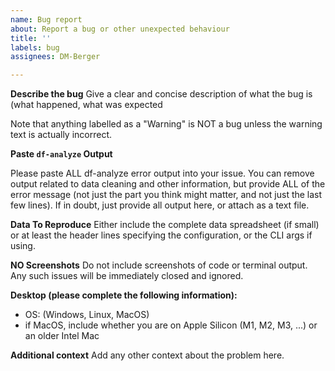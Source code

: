 ```yaml
---
name: Bug report
about: Report a bug or other unexpected behaviour
title: ''
labels: bug
assignees: DM-Berger

---
```


**Describe the bug**
Give a clear and concise description of what the bug is (what happened, what was expected

Note that anything labelled as a "Warning" is NOT a bug unless the warning text is actually incorrect. 

**Paste `df-analyze` Output**

Please paste ALL df-analyze error output into your issue. You can remove output related to data cleaning and other information, but provide ALL of the error message (not just the part you think might matter, and not just the last few lines). If in doubt, just provide all output here, or attach as a text file.

**Data To Reproduce**
Either include the complete data spreadsheet (if small) or at least the header lines specifying the configuration, or the CLI args if using.

**NO Screenshots**
Do not include screenshots of code or terminal output. Any such issues will be immediately closed and ignored. 

**Desktop (please complete the following information):**
 - OS: (Windows, Linux, MacOS)
 - if MacOS, include whether you are on Apple Silicon (M1, M2, M3, ...) or an older Intel Mac

**Additional context**
Add any other context about the problem here.
